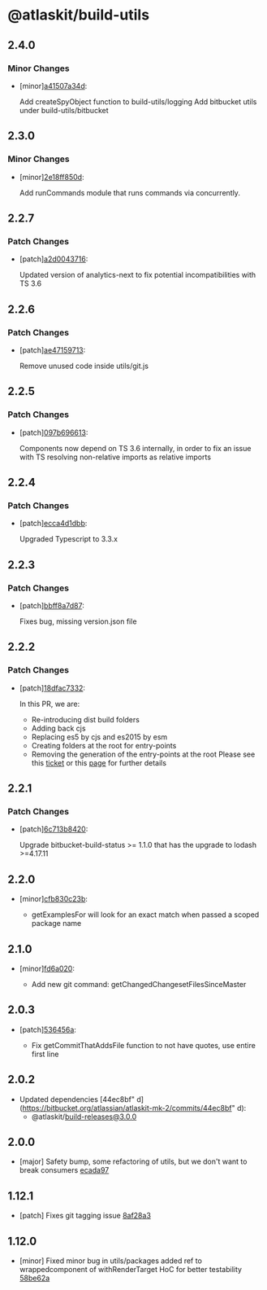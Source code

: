 # @atlaskit/build-utils

## 2.4.0

### Minor Changes

- [minor][a41507a34d](https://bitbucket.org/atlassian/atlaskit-mk-2/commits/a41507a34d):

  Add createSpyObject function to build-utils/logging
  Add bitbucket utils under build-utils/bitbucket

## 2.3.0

### Minor Changes

- [minor][2e18ff850d](https://bitbucket.org/atlassian/atlaskit-mk-2/commits/2e18ff850d):

  Add runCommands module that runs commands via concurrently.

## 2.2.7

### Patch Changes

- [patch][a2d0043716](https://bitbucket.org/atlassian/atlaskit-mk-2/commits/a2d0043716):

  Updated version of analytics-next to fix potential incompatibilities with TS 3.6

## 2.2.6

### Patch Changes

- [patch][ae47159713](https://bitbucket.org/atlassian/atlaskit-mk-2/commits/ae47159713):

  Remove unused code inside utils/git.js

## 2.2.5

### Patch Changes

- [patch][097b696613](https://bitbucket.org/atlassian/atlaskit-mk-2/commits/097b696613):

  Components now depend on TS 3.6 internally, in order to fix an issue with TS resolving non-relative imports as relative imports

## 2.2.4

### Patch Changes

- [patch][ecca4d1dbb](https://bitbucket.org/atlassian/atlaskit-mk-2/commits/ecca4d1dbb):

  Upgraded Typescript to 3.3.x

## 2.2.3

### Patch Changes

- [patch][bbff8a7d87](https://bitbucket.org/atlassian/atlaskit-mk-2/commits/bbff8a7d87):

  Fixes bug, missing version.json file

## 2.2.2

### Patch Changes

- [patch][18dfac7332](https://bitbucket.org/atlassian/atlaskit-mk-2/commits/18dfac7332):

  In this PR, we are:

  - Re-introducing dist build folders
  - Adding back cjs
  - Replacing es5 by cjs and es2015 by esm
  - Creating folders at the root for entry-points
  - Removing the generation of the entry-points at the root
    Please see this [ticket](https://product-fabric.atlassian.net/browse/BUILDTOOLS-118) or this [page](https://hello.atlassian.net/wiki/spaces/FED/pages/452325500/Finishing+Atlaskit+multiple+entry+points) for further details

## 2.2.1

### Patch Changes

- [patch][6c713b8420](https://bitbucket.org/atlassian/atlaskit-mk-2/commits/6c713b8420):

  Upgrade bitbucket-build-status >= 1.1.0 that has the upgrade to lodash >=4.17.11

## 2.2.0

- [minor][cfb830c23b](https://bitbucket.org/atlassian/atlaskit-mk-2/commits/cfb830c23b):

  - getExamplesFor will look for an exact match when passed a scoped package name

## 2.1.0

- [minor][fd6a020](https://bitbucket.org/atlassian/atlaskit-mk-2/commits/fd6a020):

  - Add new git command: getChangedChangesetFilesSinceMaster

## 2.0.3

- [patch][536456a](https://bitbucket.org/atlassian/atlaskit-mk-2/commits/536456a):

  - Fix getCommitThatAddsFile function to not have quotes, use entire first line

## 2.0.2

- Updated dependencies [44ec8bf"
  d](https://bitbucket.org/atlassian/atlaskit-mk-2/commits/44ec8bf"
  d):
  - @atlaskit/build-releases@3.0.0

## 2.0.0

- [major] Safety bump, some refactoring of utils, but we don't want to break consumers [ecada97](https://bitbucket.org/atlassian/atlaskit-mk-2/commits/ecada97)

## 1.12.1

- [patch] Fixes git tagging issue [8af28a3](https://bitbucket.org/atlassian/atlaskit-mk-2/commits/8af28a3)

## 1.12.0

- [minor] Fixed minor bug in utils/packages added ref to wrappedcomponent of withRenderTarget HoC for better testability [58be62a](https://bitbucket.org/atlassian/atlaskit-mk-2/commits/58be62a)
